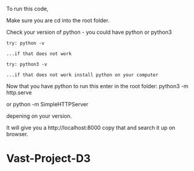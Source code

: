 To run this code,

Make sure you are cd into the root folder.

Check your version of python - you could have python or python3

	try: python -v
	
	...if that does not work

	try: python3 -v

	...if that does not work install python on your computer


Now that you have python to run this enter in the root folder:
 python3 -m http.serve

or python -m SimpleHTTPServer

depening on your version.

It will give you a http://localhost:8000 copy that and search it up on browser. 	
# Vast-Project-D3
